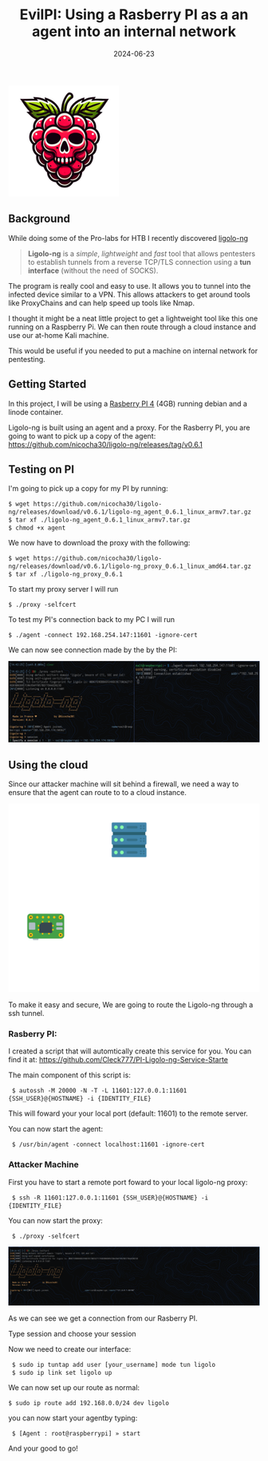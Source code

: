 ﻿---
layout: single
title: "EvilPI: Using a Rasberry PI as a an agent into an internal network"
excerpt: "I thought it might be a neat little project to get a lightweight tool like this one running on a Raspberry Pi. We can then route through a cloud instance and use our at-home Kali machine."
date: 2024-06-23
header:
  teaser: /assets/images/evilpi.png
  teaser_home_page: true
categories:
  - pentesting
tags:
  - pentesting
  - ethical hacking
  - tools
---


![](/assets/images/evilpi.png#center)

## Background

While doing some of the Pro-labs for HTB I recently discovered [ligolo-ng](https://github.com/Nicocha30/ligolo-ng) 

> **Ligolo-ng** is a *simple*, *lightweight* and *fast* tool that allows pentesters to establish
tunnels from a reverse TCP/TLS connection using a **tun interface** (without the need of SOCKS).   

The program is really cool and easy to use. It allows you to tunnel into the infected device similar to a VPN. This allows attackers to get around tools like ProxyChains and can help speed up tools like Nmap.

I thought it might be a neat little project to get a lightweight tool like this one running on a Raspberry Pi. We can then route through a cloud instance and use our at-home Kali machine.

This would be useful if you needed to put a machine on internal network for pentesting.


## Getting Started

In this project, I will be using a [Rasberry PI 4](https://www.raspberrypi.com/products/raspberry-pi-4-model-b/) (4GB) running debian and a linode container. 


Ligolo-ng is built using an agent and a proxy. For the Rasberry PI, you are going to want to pick up a copy of the agent:
https://github.com/nicocha30/ligolo-ng/releases/tag/v0.6.1

## Testing on PI
I'm going to pick up a copy for my PI by running:

    $ wget https://github.com/nicocha30/ligolo-ng/releases/download/v0.6.1/ligolo-ng_agent_0.6.1_linux_armv7.tar.gz
    $ tar xf ./ligolo-ng_agent_0.6.1_linux_armv7.tar.gz
    $ chmod +x agent


We now have to download the proxy with the following:

    $ wget https://github.com/nicocha30/ligolo-ng/releases/download/v0.6.1/ligolo-ng_proxy_0.6.1_linux_amd64.tar.gz
    $ tar xf ./ligolo-ng_proxy_0.6.1

To start my proxy server I will run 

    $ ./proxy -selfcert

To test my PI's connection back to my PC I will run 
    
    $ ./agent -connect 192.168.254.147:11601 -ignore-cert 

We can now see connection made by the by the PI:

![](/assets/images/prxysession.png)



## Using the cloud

Since our attacker machine will sit behind a firewall, we need a way to ensure that the agent can route to to a cloud instance.

![](/assets/images/SSH%20Tunnel.png)

To make it easy and secure, We are going to route the Ligolo-ng through a ssh tunnel.

### Rasberry PI:
I created a script that will automtically create this service for you. You can find it at:
https://github.com/Cleck777/PI-Ligolo-ng-Service-Starte

The main component of this script is:

     $ autossh -M 20000 -N -T -L 11601:127.0.0.1:11601 {SSH_USER}@{HOSTNAME} -i {IDENTITY_FILE}

This will foward your your local port (default: 11601) to the remote server.
 
You can now start the agent:
     
     $ /usr/bin/agent -connect localhost:11601 -ignore-cert

### Attacker Machine

First you have to start a remote port foward to your local ligolo-ng proxy:

     $ ssh -R 11601:127.0.0.1:11601 {SSH_USER}@{HOSTNAME} -i {IDENTITY_FILE}

You can now start the proxy:

     $ ./proxy -selfcert


![](/assets/images/Ligoloconnection.png)

As we can see we get a connection from our Rasberry PI.

Type session and choose your session

Now we need to create our interface:

     $ sudo ip tuntap add user [your_username] mode tun ligolo
     $ sudo ip link set ligolo up


We can now set up our route as normal:

    $ sudo ip route add 192.168.0.0/24 dev ligolo
  
you can now start your agentby typing:

     $ [Agent : root@raspberrypi] » start

And your good to go!